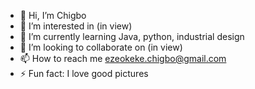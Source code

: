 - 👋 Hi, I’m Chigbo
- 👀 I’m interested in (in view)
- 🌱 I’m currently learning Java, python, industrial design
- 💞️ I’m looking to collaborate on (in view)
- 📫 How to reach me ezeokeke.chigbo@gmail.com
- ⚡ Fun fact: I love good pictures

<!---
Chigbo-max/Chigbo-max is a ✨ special ✨ repository because its `README.md` (this file) appears on your GitHub profile.
You can click the Preview link to take a look at your changes.
--->
